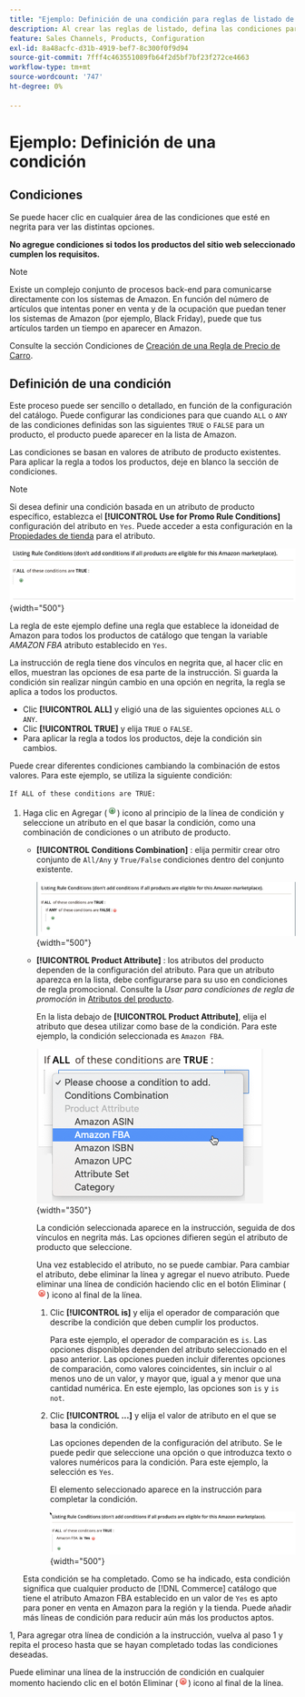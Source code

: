 ```yaml
---
title: "Ejemplo: Definición de una condición para reglas de listado de Amazon"
description: Al crear las reglas de listado, defina las condiciones para identificar los productos del catálogo de Commerce que se enumerarán en Amazon Marketplace.
feature: Sales Channels, Products, Configuration
exl-id: 8a48acfc-d31b-4919-bef7-8c300f0f9d94
source-git-commit: 7fff4c463551089fb64f2d5bf7bf23f272ce4663
workflow-type: tm+mt
source-wordcount: '747'
ht-degree: 0%

---
```


# Ejemplo: Definición de una condición

## Condiciones

Se puede hacer clic en cualquier área de las condiciones que esté en negrita para ver las distintas opciones.

**No agregue condiciones si todos los productos del sitio web seleccionado cumplen los requisitos.**

>[!NOTE]
>
>Existe un complejo conjunto de procesos back-end para comunicarse directamente con los sistemas de Amazon. En función del número de artículos que intentas poner en venta y de la ocupación que puedan tener los sistemas de Amazon (por ejemplo, Black Friday), puede que tus artículos tarden un tiempo en aparecer en Amazon.

Consulte la sección Condiciones de [Creación de una Regla de Precio de Carro](https://experienceleague.adobe.com/docs/commerce-admin/marketing/promotions/catalog-rules/price-rules-catalog-create.html).

## Definición de una condición

Este proceso puede ser sencillo o detallado, en función de la configuración del catálogo. Puede configurar las condiciones para que cuando `ALL` o `ANY` de las condiciones definidas son las siguientes `TRUE` o `FALSE` para un producto, el producto puede aparecer en la lista de Amazon.

Las condiciones se basan en valores de atributo de producto existentes. Para aplicar la regla a todos los productos, deje en blanco la sección de condiciones.

>[!NOTE]
>
>Si desea definir una condición basada en un atributo de producto específico, establezca el **[!UICONTROL Use for Promo Rule Conditions]** configuración del atributo en `Yes`. Puede acceder a esta configuración en la [Propiedades de tienda](https://experienceleague.adobe.com/docs/commerce-admin/catalog/product-attributes/product-attributes-add.html) para el atributo.

![Condición: línea 1](assets/ob-listing-rule-conditions-start.png){width="500"}

La regla de este ejemplo define una regla que establece la idoneidad de Amazon para todos los productos de catálogo que tengan la variable _AMAZON FBA_ atributo establecido en `Yes`.

La instrucción de regla tiene dos vínculos en negrita que, al hacer clic en ellos, muestran las opciones de esa parte de la instrucción. Si guarda la condición sin realizar ningún cambio en una opción en negrita, la regla se aplica a todos los productos.

- Clic **[!UICONTROL ALL]** y eligió una de las siguientes opciones `ALL` o `ANY`.
- Clic **[!UICONTROL TRUE]** y elija `TRUE` o `FALSE`.
- Para aplicar la regla a todos los productos, deje la condición sin cambios.

Puede crear diferentes condiciones cambiando la combinación de estos valores. Para este ejemplo, se utiliza la siguiente condición:

`If ALL of these conditions are TRUE:`

1. Haga clic en Agregar (![Icono Agregar](assets/btn-add-grn.png)) icono al principio de la línea de condición y seleccione un atributo en el que basar la condición, como una combinación de condiciones o un atributo de producto.

   - **[!UICONTROL Conditions Combination]** : elija permitir crear otro conjunto de `All/Any` y `True/False` condiciones dentro del conjunto existente.

     ![Combinación de condiciones](assets/ob-conditions-combinations.png){width="500"}

   - **[!UICONTROL Product Attribute]** : los atributos del producto dependen de la configuración del atributo. Para que un atributo aparezca en la lista, debe configurarse para su uso en condiciones de regla promocional. Consulte la _Usar para condiciones de regla de promoción_ in [Atributos del producto](https://experienceleague.adobe.com/docs/commerce-admin/catalog/product-attributes/product-attributes.html).

     En la lista debajo de **[!UICONTROL Product Attribute]**, elija el atributo que desea utilizar como base de la condición. Para este ejemplo, la condición seleccionada es `Amazon FBA`.

     ![Línea de condición 2, parte 2](assets/ob-condition-attribute-dropdown.png){width="350"}

     La condición seleccionada aparece en la instrucción, seguida de dos vínculos en negrita más. Las opciones difieren según el atributo de producto que seleccione.

     Una vez establecido el atributo, no se puede cambiar. Para cambiar el atributo, debe eliminar la línea y agregar el nuevo atributo. Puede eliminar una línea de condición haciendo clic en el botón Eliminar (![Icono Eliminar](assets/btn-del-red.png)) icono al final de la línea.

      1. Clic **[!UICONTROL is]** y elija el operador de comparación que describe la condición que deben cumplir los productos.

         Para este ejemplo, el operador de comparación es `is`. Las opciones disponibles dependen del atributo seleccionado en el paso anterior. Las opciones pueden incluir diferentes opciones de comparación, como valores coincidentes, sin incluir o al menos uno de un valor, y mayor que, igual a y menor que una cantidad numérica. En este ejemplo, las opciones son `is` y `is not`.

      1. Clic **[!UICONTROL ...]** y elija el valor de atributo en el que se basa la condición.

         Las opciones dependen de la configuración del atributo. Se le puede pedir que seleccione una opción o que introduzca texto o valores numéricos para la condición. Para este ejemplo, la selección es `Yes`.

         El elemento seleccionado aparece en la instrucción para completar la condición.

         ![Línea de condición 2, parte 3](assets/ob-listing-rule-condition-is.png){width="500"}

   Esta condición se ha completado. Como se ha indicado, esta condición significa que cualquier producto de [!DNL Commerce] catálogo que tiene el atributo Amazon FBA establecido en un valor de `Yes` es apto para poner en venta en Amazon para la región y la tienda. Puede añadir más líneas de condición para reducir aún más los productos aptos.

1, Para agregar otra línea de condición a la instrucción, vuelva al paso 1 y repita el proceso hasta que se hayan completado todas las condiciones deseadas.

Puede eliminar una línea de la instrucción de condición en cualquier momento haciendo clic en el botón Eliminar (![Icono Eliminar](assets/btn-del-red.png)) icono al final de la línea.
